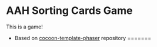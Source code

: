 AAH Sorting Cards Game
==================

This is a game!

* Based on [cocoon-template-phaser](https://github.com/CocoonIO/cocoon-template-phaser) repository
=======
